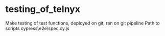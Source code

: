 # testing_of_telnyx
Make testing of test functions, deployed on git, ran on git pipeline
Path to scripts cypress\e2e\spec.cy.js

